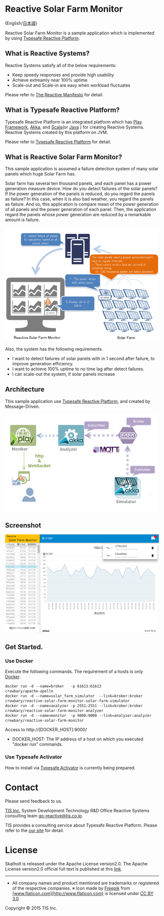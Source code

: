 Reactive Solar Farm Monitor
===========================

(English/[日本語](README.ja.md))

Reactive Solar Farm Monitor is a sample application which is implemented by using [Typesafe Reactive Platform](http://www.typesafe.com/products/typesafe-reactive-platform).

What is Reactive Systems?
--------------------------
Reactive Systems satisfy all of the below requirements:
* Keep speedy responses and provide high usability
* Achieve extreamly near 100% uptime
* Scale-out and Scale-in are easy when workload fluctuates

Please refer to [The Reactive Manifesto](http://www.reactivemanifesto.org/) for detail.

What is Typesafe Reactive Platform?
---------------------------------


Typesafe Reactive Platform is an integrated platform which has [Play Framework](https://playframework.com/), [Akka](http://akka.io/), and [Scala](http://www.scala-lang.org/)(or [Java](https://www.java.com/) ) for creating Reactive Systems. Reactive Systems created by this platform on JVM.

Please refer to [Typesafe Reactive Platform](http://www.typesafe.com/products/typesafe-reactive-platform) for detail.

What is Reactive Solar Farm Monitor?
----
This sample application is assumed a failure detection system of many solar panels which huge Solar Farm has.


Solar farm has several ten thousand panels, and each panel has a power generation measure device. How do you detect failures of the solar panels? If the power generation of the panels is reduced, do you regard the panels as failure? In this case, when it is also bad weather, you regard the panels as failure.
And so, this application is compare mean of the power generation of all panels and the power generation of each panel. Then, the application regard the panels whose power generation are reduced by a remarkable amount is failure.

![abstract](img/reactive-solar-farm-monitor_abstract.png)

Also, the system has the following requirements.

* I want to detect failures of solar panels with in 1 second after failure, to improve generation efficiency.
* I want to achieve 100% uptime to no time lag after detect failures.
* I can scale-out the system, if solar panels increase

Architecture
--------------
This sample application use [Typesafe Reactive Platform](http://www.typesafe.com/products/typesafe-reactive-platform), and created by Message-Driven.

![architecture](img/reactive-solar-farm-monitor_architecture.png)

Screenshot
------------------

![screenshot](img/reactive-solar-farm-monitor_screenshot.png)

Get Started.
---------

### Use Docker

Execute the following commands. The requirement of a hosts is only [Docker](https://www.docker.com/).

~~~
docker run -d --name=broker   -p 61613:61613                        crowbary/apache-apollo
docker run -d --name=solar_farm_simulator  --link=broker:broker     crowbary/reactive-solar-farm-monitor-solar-farm-simulator
docker run -d --name=analyzer -p 2551:2551 --link=broker:broker     crowbary/reactive-solar-farm-monitor-analyzer
docker run -d --name=monitor  -p 9000:9000 --link=analyzer:analyzer crowbary/reactive-solar-farm-monitor
~~~

Access to http://[DOCKER_HOST]:9000/

* DOCKER_HOST: The IP address of a host on which you executed "docker run" commands.

### Use Typesafe Activator

How to install via [Typesafe Activator](https://www.typesafe.com/get-started) is currently being prepared.

# Contact

Please send feedback to us.

[TIS Inc.](http://www.tis.com/)
System Development Technology R&D Office
Reactive Systems consulting team
<go-reactive@tis.co.jp>.

TIS provides a consulting service about Typesafe Reactive Platform. Please refer to the [our site](http://www.tis.jp/service_solution/goreactive/) for detail.

# License

Skalholt is released under the Apache License version2.0.
The Apache License version2.0 official full text is published at this [link](http://www.apache.org/licenses/LICENSE-2.0.html).

---------

* All company names and product mentioned are trademarks or registered of the respective companies.
※ Icon made by [Freepik](http://www.freepik.com) from [www.flaticon.com](http://www.flaticon.com) is licensed under [CC BY 3.0](http://creativecommons.org/licenses/by/3.0/)

Copyright © 2015 TIS Inc.
